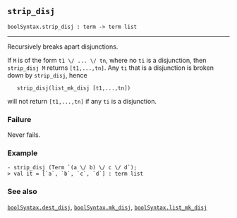 ## `strip_disj`

``` hol4
boolSyntax.strip_disj : term -> term list
```

------------------------------------------------------------------------

Recursively breaks apart disjunctions.

If `M` is of the form `t1 \/ ... \/ tn`, where no `ti` is a disjunction,
then `strip_disj M` returns `[t1,...,tn]`. Any `ti` that is a
disjunction is broken down by `strip_disj`, hence

``` hol4
   strip_disj(list_mk_disj [t1,...,tn])
```

will not return `[t1,...,tn]` if any `ti` is a disjunction.

### Failure

Never fails.

### Example

``` hol4
- strip_disj (Term `(a \/ b) \/ c \/ d`);
> val it = [`a`, `b`, `c`, `d`] : term list
```

### See also

[`boolSyntax.dest_disj`](#boolSyntax.dest_disj),
[`boolSyntax.mk_disj`](#boolSyntax.mk_disj),
[`boolSyntax.list_mk_disj`](#boolSyntax.list_mk_disj)

